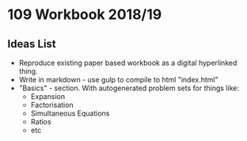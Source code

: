 # 109 Workbook 2018/19

## Ideas List

  + Reproduce existing paper based workbook as a digital hyperlinked thing.
  + Write in markdown - use gulp to compile to html "index.html" 
  + "Basics" - section. With autogenerated problem sets for things like:
    - Expansion
    - Factorisation
    - Simultaneous Equations
    - Ratios
    - etc
